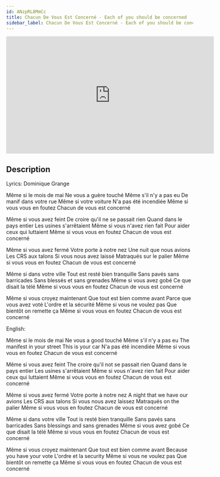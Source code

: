 ```yaml
---
id: ANzpRL8MmCc
title: Chacun De Vous Est Concerné - Each of you should be concerned
sidebar_label: Chacun De Vous Est Concerné - Each of you should be concerned
---
```


<iframe
  width="560"
  height="315"
  src="https://www.youtube.com/embed/ANzpRL8MmCc"
  title="YouTube video player"
  frameborder="0"
  allow="accelerometer; autoplay; clipboard-write; encrypted-media; gyroscope; picture-in-picture; web-share"
  referrerpolicy="strict-origin-when-cross-origin"
  allowfullscreen
></iframe>

## Description

Lyrics:  Dominique Grange

Même si le mois de mai
Ne vous a guère touché
Même s'il n'y a pas eu
De manif dans votre rue
Même si votre voiture
N'a pas été incendiée
Même si vous vous en foutez
Chacun de vous est concerné

Même si vous avez feint
De croire qu'il ne se passait rien
Quand dans le pays entier
Les usines s'arrêtaient
Même si vous n'avez rien fait
Pour aider ceux qui luttaient
Même si vous vous en foutez
Chacun de vous est concerné

Même si vous avez fermé
Votre porte à notre nez
Une nuit que nous avions
Les CRS aux talons
Si vous nous avez laissé
Matraqués sur le palier
Même si vous vous en foutez
Chacun de vous est concerné

Même si dans votre ville
Tout est resté bien tranquille
Sans pavés sans barricades
Sans blessés et sans grenades
Même si vous avez gobé
Ce que disait la télé
Même si vous vous en foutez
Chacun de vous est concerné

Même si vous croyez maintenant
Que tout est bien comme avant
Parce que vous avez voté
L'ordre et la sécurité
Même si vous ne voulez pas
Que bientôt on remette ça
Même si vous vous en foutez
Chacun de vous est concerné

English:

Même si le mois de mai
Ne vous a good touché
Même s'il n'y a pas eu
The manifest in your street
This is your car
N'a pas été incendiée
Même si vous vous en foutez
Chacun de vous est concerné

Même si vous avez feint
The croire qu'il not se passait rien
Quand dans le pays entier
Les usines s'arrêtaient
Même si vous n'avez rien fait
Pour aider ceux qui luttaient
Même si vous vous en foutez
Chacun de vous est concerné

Même si vous avez fermé
Votre porte à notre nez
A night that we have our avions
Les CRS aux talons
Si vous nous avez laissez
Matraqués on the palier
Même si vous vous en foutez
Chacun de vous est concerné

Même si dans votre ville
Tout is resté bien tranquille
Sans pavés sans barricades
Sans blessings and sans grenades
Même si vous avez gobé
Ce que disait la télé
Même si vous vous en foutez
Chacun de vous est concerné

Même si vous croyez maintenant
Que tout est bien comme avant
Because you have your vote
L'ordre et la security
Même si vous ne voulez pas
Que bientôt on remette ça
Même si vous vous en foutez
Chacun de vous est concerné
